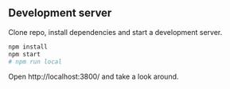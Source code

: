 ## Development server

Clone repo, install dependencies and start a development server.

``` bash
npm install
npm start
# npm run local
```

Open http://localhost:3800/ and take a look around.
